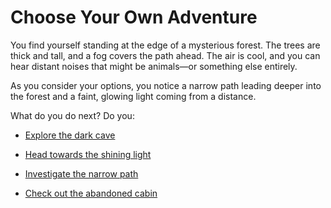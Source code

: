 # Choose Your Own Adventure

You find yourself standing at the edge of a mysterious forest. The trees are thick and tall, and a fog covers the path ahead. The air is cool, and you can hear distant noises that might be animals—or something else entirely.

As you consider your options, you notice a narrow path leading deeper into the forest and a faint, glowing light coming from a distance.

What do you do next?
Do you:
- [Explore the dark cave](dark-cave.md)
- [Head towards the shining light](shining-light.md)
- [Investigate the narrow path](narrow-path.md)

- [Check out the abandoned cabin](abandoned-cabin.md)

